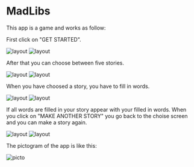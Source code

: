 # MadLibs

This app is a game and works as follow:

First click on "GET STARTED".

![layout](app/src/main/res/drawable/main.png) 
![layout](app/src/main/res/drawable/main_land.png)

After that you can choose between five stories.

![layout](app/src/main/res/drawable/choise.png) 
![layout](app/src/main/res/drawable/choise_land.png)

When you have choosed a story, you have to fill in words.

![layout](app/src/main/res/drawable/input.png) 
![layout](app/src/main/res/drawable/input_land.png)

If all words are filled in your story appear with your filled in words. When you click on "MAKE ANOTHER STORY" you go back to the choise screen and you can make a story again.

![layout](app/src/main/res/drawable/story.png) 
![layout](app/src/main/res/drawable/story_land.png)

The pictogram of the app is like this:

![picto](app/src/main/res/drawable/pictogram.png)
